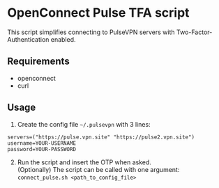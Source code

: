 # OpenConnect Pulse TFA script

This script simplifies connecting to PulseVPN servers with Two-Factor-Authentication enabled.

## Requirements
- openconnect
- curl

## Usage
1. Create the config file `~/.pulsevpn` with 3 lines:
```
servers=("https://pulse.vpn.site" "https://pulse2.vpn.site")
username=YOUR-USERNAME
password=YOUR-PASSWORD
```

2. Run the script and insert the OTP when asked.  
(Optionally) The script can be called with one argument: `connect_pulse.sh <path_to_config_file>`
